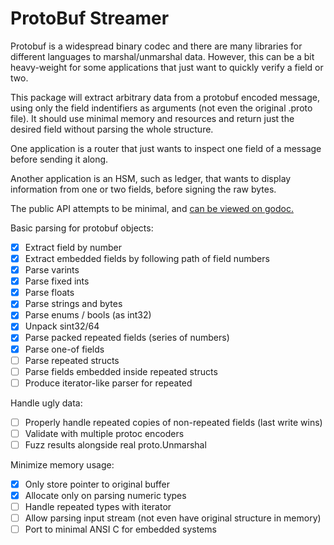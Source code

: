 # ProtoBuf Streamer

Protobuf is a widespread binary codec and there are many
libraries for different languages to marshal/unmarshal data.
However, this can be a bit heavy-weight for some applications
that just want to quickly verify a field or two.

This package will extract arbitrary data from a protobuf encoded
message, using only the field indentifiers as arguments (not
even the original .proto file). It should use minimal memory
and resources and return just the desired field without
parsing the whole structure.

One application is a router that just wants to inspect one
field of a message before sending it along.

Another application is an HSM, such as ledger, that wants to
display information from one or two fields, before signing
the raw bytes.

The public API attempts to be minimal, and [can be viewed on godoc.](https://godoc.org/github.com/confio/pbstream)

Basic parsing for protobuf objects:

- [x] Extract field by number
- [x] Extract embedded fields by following path of field numbers
- [x] Parse varints
- [x] Parse fixed ints
- [x] Parse floats
- [x] Parse strings and bytes
- [x] Parse enums / bools (as int32)
- [x] Unpack sint32/64
- [x] Parse packed repeated fields (series of numbers)
- [x] Parse one-of fields
- [ ] Parse repeated structs
- [ ] Parse fields embedded inside repeated structs
- [ ] Produce iterator-like parser for repeated

Handle ugly data:
- [ ] Properly handle repeated copies of non-repeated fields (last write wins)
- [ ] Validate with multiple protoc encoders
- [ ] Fuzz results alongside real proto.Unmarshal

Minimize memory usage:
- [x] Only store pointer to original buffer
- [x] Allocate only on parsing numeric types
- [ ] Handle repeated types with iterator
- [ ] Allow parsing input stream (not even have original structure in memory)
- [ ] Port to minimal ANSI C for embedded systems
